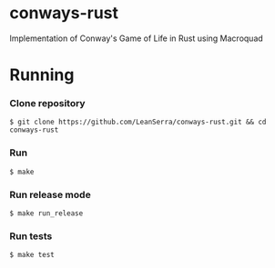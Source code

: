 # conways-rust
Implementation of Conway's Game of Life in Rust using Macroquad

# Running
### Clone repository
```
$ git clone https://github.com/LeanSerra/conways-rust.git && cd conways-rust
```
### Run
```
$ make
```
### Run release mode
```
$ make run_release
```
### Run tests
```
$ make test
```
